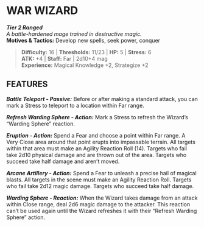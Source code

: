 ﻿# WAR WIZARD

***Tier 2 Ranged***  
*A battle-hardened mage trained in destructive magic.*  
**Motives & Tactics:** Develop new spells, seek power, conquer

> **Difficulty:** 16 | **Thresholds:** 11/23 | **HP:** 5 | **Stress:** 6  
> **ATK:** +4 | **Staff:** Far | 2d10+4 mag  
> **Experience:** Magical Knowledge +2, Strategize +2

## FEATURES

***Battle Teleport - Passive:*** Before or after making a standard attack, you can mark a Stress to teleport to a location within Far range.

***Refresh Warding Sphere - Action:*** Mark a Stress to refresh the Wizard’s “Warding Sphere” reaction.

***Eruption - Action:*** Spend a Fear and choose a point within Far range. A Very Close area around that point erupts into impassable terrain. All targets within that area must make an Agility Reaction Roll (14). Targets who fail take 2d10 physical damage and are thrown out of the area. Targets who succeed take half damage and aren’t moved.

***Arcane Artillery - Action:*** Spend a Fear to unleash a precise hail of magical blasts. All targets in the scene must make an Agility Reaction Roll. Targets who fail take 2d12 magic damage. Targets who succeed take half damage.

***Warding Sphere - Reaction:*** When the Wizard takes damage from an attack within Close range, deal 2d6 magic damage to the attacker. This reaction can’t be used again until the Wizard refreshes it with their “Refresh Warding Sphere” action.
